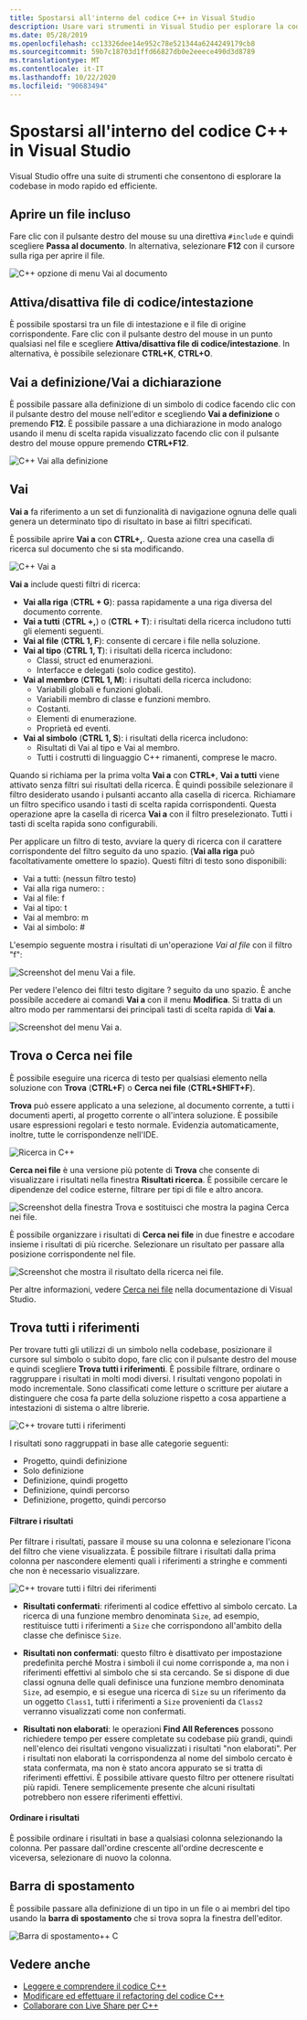 ```yaml
---
title: Spostarsi all'interno del codice C++ in Visual Studio
description: Usare vari strumenti in Visual Studio per esplorare la codebase di C++.
ms.date: 05/28/2019
ms.openlocfilehash: cc13326dee14e952c78e521344a6244249179cb8
ms.sourcegitcommit: 59b7c18703d1ffd66827db0e2eeece490d3d8789
ms.translationtype: MT
ms.contentlocale: it-IT
ms.lasthandoff: 10/22/2020
ms.locfileid: "90683494"
---
```

# <a name="navigate-c-code-in-visual-studio"></a>Spostarsi all'interno del codice C++ in Visual Studio

Visual Studio offre una suite di strumenti che consentono di esplorare la codebase in modo rapido ed efficiente.

## <a name="open-an-included-file"></a>Aprire un file incluso

Fare clic con il pulsante destro del mouse su una direttiva `#include` e quindi scegliere **Passa al documento**. In alternativa, selezionare **F12** con il cursore sulla riga per aprire il file.

![C&#43;&#43; opzione di menu Vai al documento](../ide/media/go-to-document.png "Vai al documento")

## <a name="toggle-headercode-file"></a>Attiva/disattiva file di codice/intestazione

È possibile spostarsi tra un file di intestazione e il file di origine corrispondente. Fare clic con il pulsante destro del mouse in un punto qualsiasi nel file e scegliere **Attiva/disattiva file di codice/intestazione**. In alternativa, è possibile selezionare **CTRL+K**, **CTRL+O**.

## <a name="go-to-definitiondeclaration"></a>Vai a definizione/Vai a dichiarazione

È possibile passare alla definizione di un simbolo di codice facendo clic con il pulsante destro del mouse nell'editor e scegliendo **Vai a definizione** o premendo **F12**. È possibile passare a una dichiarazione in modo analogo usando il menu di scelta rapida visualizzato facendo clic con il pulsante destro del mouse oppure premendo **CTRL+F12**.

![C&#43;&#43; Vai alla definizione](../ide/media/go-to-def.png "Vai a definizione")

## <a name="go-to"></a>Vai

**Vai a** fa riferimento a un set di funzionalità di navigazione ognuna delle quali genera un determinato tipo di risultato in base ai filtri specificati.

È possibile aprire **Vai a** con **CTRL+,**. Questa azione crea una casella di ricerca sul documento che si sta modificando.

![C&#43;&#43; Vai a](../ide/media/go-to-cpp.png "Vai")

**Vai a** include questi filtri di ricerca:

- **Vai alla riga** (**CTRL + G**): passa rapidamente a una riga diversa del documento corrente.
- **Vai a tutti** (**CTRL +,**) o (**CTRL + T**): i risultati della ricerca includono tutti gli elementi seguenti.
- **Vai al file** (**CTRL 1, F**): consente di cercare i file nella soluzione.
- **Vai al tipo** (**CTRL 1, T**): i risultati della ricerca includono:
  - Classi, struct ed enumerazioni.
  - Interfacce e delegati (solo codice gestito).
- **Vai al membro** (**CTRL 1, M**): i risultati della ricerca includono:
  - Variabili globali e funzioni globali.
  - Variabili membro di classe e funzioni membro.
  - Costanti.
  - Elementi di enumerazione.
  - Proprietà ed eventi.
- **Vai al simbolo** (**CTRL 1, S**): i risultati della ricerca includono:
  - Risultati di Vai al tipo e Vai al membro.
  - Tutti i costrutti di linguaggio C++ rimanenti, comprese le macro.

Quando si richiama per la prima volta **Vai a** con **CTRL+**, **Vai a tutti** viene attivato senza filtri sui risultati della ricerca. È quindi possibile selezionare il filtro desiderato usando i pulsanti accanto alla casella di ricerca. Richiamare un filtro specifico usando i tasti di scelta rapida corrispondenti. Questa operazione apre la casella di ricerca **Vai a** con il filtro preselezionato. Tutti i tasti di scelta rapida sono configurabili.

Per applicare un filtro di testo, avviare la query di ricerca con il carattere corrispondente del filtro seguito da uno spazio. (**Vai alla riga** può facoltativamente omettere lo spazio). Questi filtri di testo sono disponibili:

- Vai a tutti: (nessun filtro testo)
- Vai alla riga numero: :
- Vai al file: f
- Vai al tipo: t
- Vai al membro: m
- Vai al simbolo: #

L'esempio seguente mostra i risultati di un'operazione *Vai al file* con il filtro "f":

![Screenshot del menu Vai a file.](../ide/media/vs2017-go-to-results.png "Menu Vai a")

Per vedere l'elenco dei filtri testo digitare ? seguito da uno spazio. È anche possibile accedere ai comandi **Vai a** con il menu **Modifica**. Si tratta di un altro modo per rammentarsi dei principali tasti di scelta rapida di **Vai a**.

![Screenshot del menu Vai a.](../ide/media/go-to-menu-cpp.png "Menu Vai a")

## <a name="find-or-find-in-files"></a>Trova o Cerca nei file

È possibile eseguire una ricerca di testo per qualsiasi elemento nella soluzione con **Trova** (**CTRL+F**) o **Cerca nei file** (**CTRL+SHIFT+F**).

**Trova** può essere applicato a una selezione, al documento corrente, a tutti i documenti aperti, al progetto corrente o all'intera soluzione. È possibile usare espressioni regolari e testo normale. Evidenzia automaticamente, inoltre, tutte le corrispondenze nell'IDE.

![Ricerca in C&#43;&#43; ](../ide/media/find-cpp.png "Find")

**Cerca nei file** è una versione più potente di **Trova** che consente di visualizzare i risultati nella finestra **Risultati ricerca**. È possibile cercare le dipendenze del codice esterne, filtrare per tipi di file e altro ancora.

![Screenshot della finestra Trova e sostituisci che mostra la pagina Cerca nei file.](../ide/media/find-in-files-cpp.png "Cerca nei file")

È possibile organizzare i risultati di **Cerca nei file** in due finestre e accodare insieme i risultati di più ricerche. Selezionare un risultato per passare alla posizione corrispondente nel file.

![Screenshot che mostra il risultato della ricerca nei file.](../ide/media/vs2017-find-in-files-results.png "Cerca nei file")

Per altre informazioni, vedere [Cerca nei file](/visualstudio/ide/find-in-files) nella documentazione di Visual Studio.

## <a name="find-all-references"></a>Trova tutti i riferimenti

Per trovare tutti gli utilizzi di un simbolo nella codebase, posizionare il cursore sul simbolo o subito dopo, fare clic con il pulsante destro del mouse e quindi scegliere **Trova tutti i riferimenti**. È possibile filtrare, ordinare o raggruppare i risultati in molti modi diversi. I risultati vengono popolati in modo incrementale. Sono classificati come letture o scritture per aiutare a distinguere che cosa fa parte della soluzione rispetto a cosa appartiene a intestazioni di sistema o altre librerie.

![C&#43;&#43; trovare tutti i riferimenti](../ide/media/find-all-references-results-cpp.png "Trova tutti i riferimenti")

I risultati sono raggruppati in base alle categorie seguenti:

- Progetto, quindi definizione
- Solo definizione
- Definizione, quindi progetto
- Definizione, quindi percorso
- Definizione, progetto, quindi percorso

#### <a name="filter-results"></a>Filtrare i risultati

Per filtrare i risultati, passare il mouse su una colonna e selezionare l'icona del filtro che viene visualizzata. È possibile filtrare i risultati dalla prima colonna per nascondere elementi quali i riferimenti a stringhe e commenti che non è necessario visualizzare.

![C&#43;&#43; trovare tutti i filtri dei riferimenti](../ide/media/find-all-references-filters-cpp.png "Filtri trova tutti i riferimenti")

- **Risultati confermati**: riferimenti al codice effettivo al simbolo cercato. La ricerca di una funzione membro denominata `Size`, ad esempio, restituisce tutti i riferimenti a `Size` che corrispondono all'ambito della classe che definisce `Size`.

- **Risultati non confermati**: questo filtro è disattivato per impostazione predefinita perché Mostra i simboli il cui nome corrisponde a, ma non i riferimenti effettivi al simbolo che si sta cercando. Se si dispone di due classi ognuna delle quali definisce una funzione membro denominata `Size`, ad esempio, e si esegue una ricerca di `Size` su un riferimento da un oggetto `Class1`, tutti i riferimenti a `Size` provenienti da `Class2` verranno visualizzati come non confermati.

- **Risultati non elaborati**: le operazioni **Find All References** possono richiedere tempo per essere completate su codebase più grandi, quindi nell'elenco dei risultati vengono visualizzati i risultati "non elaborati". Per i risultati non elaborati la corrispondenza al nome del simbolo cercato è stata confermata, ma non è stato ancora appurato se si tratta di riferimenti effettivi. È possibile attivare questo filtro per ottenere risultati più rapidi. Tenere semplicemente presente che alcuni risultati potrebbero non essere riferimenti effettivi.

#### <a name="sort-results"></a>Ordinare i risultati

È possibile ordinare i risultati in base a qualsiasi colonna selezionando la colonna. Per passare dall'ordine crescente all'ordine decrescente e viceversa, selezionare di nuovo la colonna.

## <a name="navigation-bar"></a>Barra di spostamento

È possibile passare alla definizione di un tipo in un file o ai membri del tipo usando la **barra di spostamento** che si trova sopra la finestra dell'editor.

![Barra di spostamento&#43;&#43; C](../ide/media/navbar-cpp.png "Barra di spostamento")

## <a name="see-also"></a>Vedere anche

- [Leggere e comprendere il codice C++](read-and-understand-code-cpp.md)</br>
- [Modificare ed effettuare il refactoring del codice C++](read-and-understand-code-cpp.md)</br>
- [Collaborare con Live Share per C++](live-share-cpp.md)
